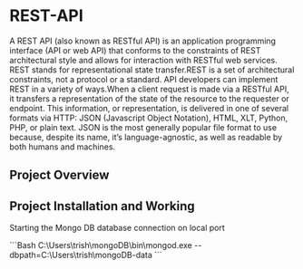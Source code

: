 # REST-API
A REST API (also known as RESTful API) is an application programming interface (API or web API) that conforms to the constraints of REST architectural style and allows for interaction with RESTful web services. REST stands for representational state transfer.REST is a set of architectural constraints, not a protocol or a standard. API developers can implement REST in a variety of ways.When a client request is made via a RESTful API, it transfers a representation of the state of the resource to the requester or endpoint. This information, or representation, is delivered in one of several formats via HTTP: JSON (Javascript Object Notation), HTML, XLT, Python, PHP, or plain text. JSON is the most generally popular file format to use because, despite its name, it’s language-agnostic, as well as readable by both humans and machines. 
<h2>Project Overview </h2>
<h2>Project Installation and Working</h2>
<p>Starting the Mongo DB database connection on local port</p>
```Bash
C:\Users\trish\mongoDB\bin\mongod.exe --dbpath=C:\Users\trish\mongoDB-data
```
